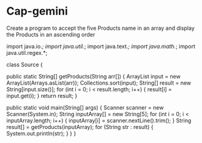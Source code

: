 # Cap-gemini 
Create a program to accept the five Products name in an array and display the Products in an ascending order

import java.io.*;
import java.util.*;
import java.text.*;
import java.math.*;
import java.util.regex.*;

class Source {

   public static String[] getProducts(String arr[]) {
      ArrayList<String> input = new ArrayList<String>(Arrays.asList(arr));
      Collections.sort(input);
      String[] result = new String[input.size()];
      for (int i = 0; i < result.length; i++) {
         result[i] = input.get(i);
      }
      return result;
   }

   public static void main(String[] args) {
      Scanner scanner = new Scanner(System.in);
      String inputArray[] = new String[5];
      for (int i = 0; i < inputArray.length; i++) {
         inputArray[i] = scanner.nextLine().trim();
      }
      String result[] = getProducts(inputArray);
      for (String str : result) {
         System.out.println(str);
      }
   }
}
